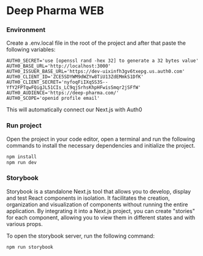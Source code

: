 # Deep Pharma WEB

### Environment

Create a .env.local file in the root of the project and after that paste the following variables:

```env
AUTH0_SECRET='use [openssl rand -hex 32] to generate a 32 bytes value'
AUTH0_BASE_URL='http://localhost:3000'
AUTH0_ISSUER_BASE_URL='https://dev-uixinfh3gv6txepg.us.auth0.com'
AUTH0_CLIENT_ID='ZCE5SDYWM9dWZYw8TiU13ZdEMmkS1DfK'
AUTH0_CLIENT_SECRET='nyfoqFiIXqSS3S--YfY2FPTqwFQigJL51CIs_LC9qjSrhsKhpHFwisSmqr2jSFfW'
AUTH0_AUDIENCE='https://deep-pharma.com/'
AUTH0_SCOPE='openid profile email'
```

This will automatically connect our Next.js with Auth0

### Run project

Open the project in your code editor, open a terminal and run the following commands to install the necessary dependencies and initialize the project.

```bash
npm install
npm run dev
```

### Storybook

Storybook is a standalone Next.js tool that allows you to develop, display and test React components in isolation. It facilitates the creation, organization and visualization of components without running the entire application. By integrating it into a Next.js project, you can create "stories" for each component, allowing you to view them in different states and with various props.

To open the storybook server, run the following command:

```bash
npm run storybook
```
